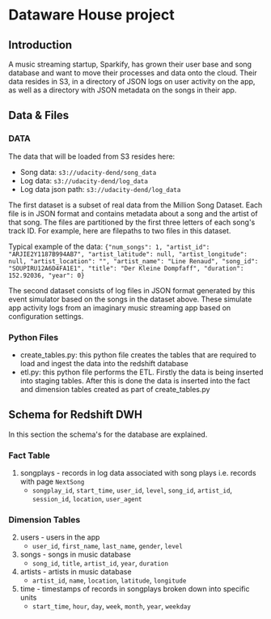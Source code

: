 # Dataware House project

## Introduction
A music streaming startup, Sparkify, has grown their user base and song database and want to move their processes and data onto the cloud. Their data resides in S3, in a directory of JSON logs on user activity on the app, as well as a directory with JSON metadata on the songs in their app.

## Data & Files 

### DATA
The data that will be loaded from S3 resides here:
- Song data: `s3://udacity-dend/song_data`
- Log data: `s3://udacity-dend/log_data`
- Log data json path: `s3://udacity-dend/log_data`

The first dataset is a subset of real data from the Million Song Dataset. Each file is in JSON format and contains metadata about a song and the artist of that song. The files are partitioned by the first three letters of each song's track ID. For example, here are filepaths to two files in this dataset.

Typical example of the data:
```{"num_songs": 1, "artist_id": "ARJIE2Y1187B994AB7", "artist_latitude": null, "artist_longitude": null, "artist_location": "", "artist_name": "Line Renaud", "song_id": "SOUPIRU12A6D4FA1E1", "title": "Der Kleine Dompfaff", "duration": 152.92036, "year": 0}```

The second dataset consists of log files in JSON format generated by this event simulator based on the songs in the dataset above. These simulate app activity logs from an imaginary music streaming app based on configuration settings.

### Python Files
- create_tables.py: this python file creates the tables that are required to load and ingest the data into the redshift database
- etl.py: this python file performs the ETL. Firstly the data is being inserted into staging tables. After this is done the data is inserted into the fact and dimension tables created as part of create_tables.py

## Schema for Redshift DWH
In this section the schema's for the database are explained. 

### Fact Table
1. songplays - records in log data associated with song plays i.e. records with page `NextSong`
   - `songplay_id`, `start_time`, `user_id`, `level`, `song_id`, `artist_id`, `session_id`, `location`, `user_agent`

### Dimension Tables
2. users - users in the app
   - `user_id`, `first_name`, `last_name`, `gender`, `level`
3. songs - songs in music database
   - `song_id`, `title`, `artist_id`, `year`, `duration`
4. artists - artists in music database
   - `artist_id`, `name`, `location`, `latitude`, `longitude`
5. time - timestamps of records in songplays broken down into specific units
   - `start_time`, `hour`, `day`, `week`, `month`, `year`, `weekday`
